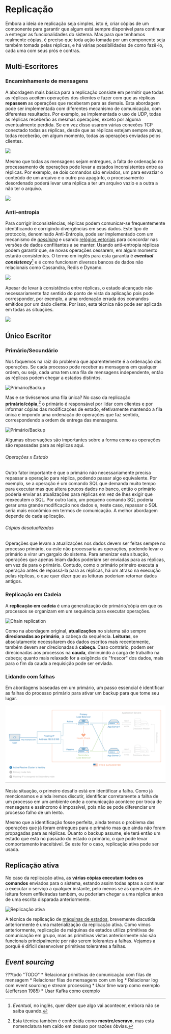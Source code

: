 # Replicação
Embora a ideia de replicação seja simples, isto é, criar cópias de um componente para garantir que algum está sempre disponível para continuar a entregar as funcionalidades do sistema.
Mas para que tenhamos realmente cópias, é preciso que toda ação tomada por um componente seja também tomada pelas réplicas, e há várias possibilidades de como fazê-lo, cada uma com seus prós e contras.


## Multi-Escritores
### Encaminhamento de mensagens
A abordagem mais básica para a replicação consiste em permitir que todas as réplicas aceitem operações dos clientes e fazer com que as réplicas **repassem** as operações que receberam para as demais.
Esta abordagem pode ser implementada com diferentes mecanismo de comunicação, com diferentes resultados.
Por exemplo, se implementada o uso de UDP, todas as réplicas receberão as mesmas operações, exceto por alguma eventualmente perdida.
Se em vez disso usarem várias conexões TCP conectado todas as réplicas, desde que as réplicas estejam sempre ativas, todas receberão, em algum momento, todas as operações enviadas pelos clientes.

![](../drawings/replication.drawio#0)

Mesmo que todas as mensagens sejam entregues, a falta de ordenação no processamento de operações pode levar a estados inconsistentes entre as réplicas.
Por exemplo, se dois comandos são enviados, um para esvaziar o conteúdo de um arquivo e o outro pra apagá-lo, o processamento desordenado poderá levar uma réplica a ter um arquivo vazio e a outra a não ter o arquivo.

![](../drawings/replication.drawio#1)


### Anti-entropia
Para corrigir inconsistências, réplicas podem comunicar-se frequentemente identificando e corrigindo divergências em seus dados.
Este tipo de protocolo, denominado Anti-Entropia, pode ser implementado com um mecanismo de [*gossiping*](../comm/epidemics.md) e usando [relógios vetoriais](../time/logical.md) para concordar nas versões de dados conflitantes a se manter.
Usando anti-entropia réplicas podem garantir que, se novas operações cessarem, em algum momento estarão consistentes.
O termo em inglês para esta garantia é ***eventual consistency***[^eventual] e é como funcionam diversos bancos de dados não relacionais como Cassandra, Redis e Dynamo.

[^eventual]: *Eventual*, no inglês, quer dizer que algo vai acontecer, embora não se saiba quando.

![](../drawings/replication.drawio#2)

Apesar de levar à consistência entre réplicas, o estado alcançado não necessariamente faz sentido do ponto de vista da aplicação pois pode corresponder, por exemplo, a uma ordenação errada dos comandos emitidos por um dado cliente.
Por isso, esta técnica não pode ser aplicada em todas as situações.

![](../drawings/replication.drawio#3)


## Único Escritor
### Primário/Secundário
Nos foquemos na raiz do problema que aparentemente é a ordenação das operações.
Se cada processo pode receber as mensagens em qualquer ordem, ou seja, cada uma tem uma fila de mensagens independente, então as réplicas podem chegar a estados distintos.

![Primário/Backup](../drawings/replication.drawio#4)

Mas e se tivéssemos uma fila única?
No caso da replicação **primário/cópia**,[^mestreescravo] o primário é responsável por lidar com clientes e por informar cópias das modificações de estado, efetivamente mantendo a fila única e impondo uma ordenação de operações que faz sentido, correspondendo a ordem de entrega das mensagens.

[^mestreescravo]: Esta técnica também é conhecida como **mestre/escravo**, mas esta nomenclatura tem caído em desuso por razões óbvias.

![Primário/Backup](../drawings/replication.drawio#5)

Algumas observações são importantes sobre a forma como as operações são repassadas para as réplicas aqui.

###### Operações x Estado
Outro fator importante é que o primário não necessariamente precisa repassar a operação para réplica, podendo passar algo equivalente.
Por exemplo, se a operação é um comando SQL que demanda muito tempo para executar mas que altera poucos dados no banco, então o primário poderia enviar as atualizações para réplicas em vez de lhes exigir que reexecutem o SQL.
Por outro lado, um pequeno comando SQL poderia gerar uma grande modificação nos dados e, neste caso, repassar o SQL seria mais econômico em termos de comunicação.
A melhor abordagem depende de cada aplicação.

###### Cópias desatualizadas
Operações que levam a atualizações nos dados devem ser feitas sempre no processo primário, ou este não processaria as operações, podendo levar o primário a virar um gargalo do sistema.
Para amenizar esta situação, operações que apenas leiam dados poderiam ser enviadas para as réplicas, em vez de para o primário.
Contudo, como o primário primeiro executa a operação antes de repassá-la para as réplicas, há um atraso na execução pelas réplicas, o que quer dizer que as leituras poderiam retornar dados antigos.


### Replicação em Cadeia
A **replicação em cadeia** é uma generalização de primário/cópia em que os processos se organizam em um sequência para executar operações.

![Chain replication](../drawings/replication.drawio#6)


Como na abordagem original, **atualizações** no sistema são sempre **direcionadas ao primário**, a cabeça da sequência. 
**Leituras**, se absolutamente necessitarem dos dados escritos mais recentemente, também devem ser direcionadas à **cabeça**. 
Caso contrário, podem ser direcionadas aos processos na **cauda**, diminuindo a carga de trabalho na cabeça; quanto mais relaxado for a exigência de "frescor" dos dados, mais para o fim da cauda a requisição pode ser enviada.



### Lidando com falhas
Em abordagens baseadas em um primário, um passo essencial é identificar as falhas do processo primário para ativar um backup para que tome seu lugar.

![ha](../images/ha-diagram-animated.gif)

Nesta situação, o primeiro desafio está em identificar a falha.
Como já mencionamos e ainda iremos discutir, identificar corretamente a falha de um processo em um ambiente onde a comunicação acontece por troca de mensagens e assíncrono é impossível, pois não se pode diferenciar um processo falho de um lento.

Mesmo que a identificação fosse perfeita, ainda temos o problema das operações que já foram entregues para o primário mas que ainda não foram propagadas para as réplicas.
Quanto o backup assume, ele terá então um estado que está no passado do estado o primário, o que pode levar comportamento inaceitável.
Se este for o caso, replicação ativa pode ser usada.

## Replicação ativa

No caso da replicação ativa, as **várias cópias executam todos os comandos** enviados para o sistema, estando assim todas aptas a continuar a executar o serviço a qualquer instante, pelo menos se as operações de leitura forem enfileiradas também, ou poderiam chegar a uma réplica antes de uma escrita disparada anteriormente.

![Replicação ativa](../drawings/replication.drawio#7)


A técnica de replicação de [máquinas de estados](../time/logical/#comunicacao-em-grupo), brevemente discutida anteriormente é uma materialização da replicação ativa.
Como vimos anteriormente, replicação de máquinas de estados utiliza primitivas de comunicação em grupo, mas as primitivas vistas anteriormente não são funcionais principalmente por não serem tolerantes a falhas. 
Vejamos a porquê é difícil desenvolver primitivas tolerantes a falhas.


## *Event sourcing*

???todo "TODO"
    * Relacionar primitivas de comunicação com filas de mensagem
    * Relacionar filas de mensagens com um log
    * Relacionar log com event sourcing e stream processing
    * Usar time warp como exemplo (Jefferson 1985)
    * Usar Kafka como exemplo